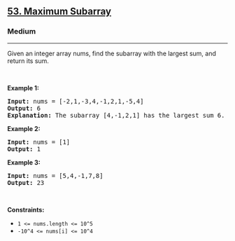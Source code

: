 <h2><a href="https://leetcode.com/problems/maximum-subarray/">53. Maximum Subarray</a></h2><h3>Medium</h3><hr><div><p>Given an integer array nums, find the 
subarray
 with the largest sum, and return its sum.
<p>&nbsp;</p>
<p><strong>Example 1:</strong></p>
<pre><strong>Input:</strong> nums = [-2,1,-3,4,-1,2,1,-5,4]
<strong>Output:</strong> 6
<strong>Explanation:</strong> The subarray [4,-1,2,1] has the largest sum 6.
</pre>

<p><strong>Example 2:</strong></p>
<pre><strong>Input:</strong> nums = [1]
<strong>Output:</strong> 1
</pre>

<p><strong>Example 3:</strong></p>
<pre><strong>Input:</strong> nums = [5,4,-1,7,8]
<strong>Output:</strong> 23
</pre>

<p>&nbsp;</p>
<p><strong>Constraints:</strong></p>

<ul>
	<li><code>1 <= nums.length <= 10^5</code></li>
    <li><code>-10^4 <= nums[i] <= 10^4</code></li>
</ul>
</div>